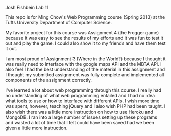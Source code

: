 Josh Fishbein          Lab 11

This repo is for Ming Chow's Web Programming course (Spring 2013) 
at the Tufts University Department of Computer Science.

My favorite project for this course was Assignment 4 (the Frogger game)
because it was easy to see the results of my efforts and it was fun to test it
out and play the game. I could also show it to my friends and have them test it
out.

I am most proud of Assignment 3 (Where in the World?) because I thought it was
really need to interface with the google maps API and the MBTA API. I also feel
I had the best understanding of the material in this assignment and I thought
my submitted assignment was fully complete and implemented all components of
the assignment correctly.

I've learned a lot about web programming through this course. I really had no
understanding of what web programming entailed and I had no idea what tools
to use or how to interface with different APIs. I wish more time was spent,
however, teaching jQuery and I also wish PHP had been taught. I also wish
there was a little more instruction on how to use Heroku and MongoDB. I ran
into a large number of issues setting up these programs and wasted a lot of
time that I felt could have been saved had we been given a little more
instruction.